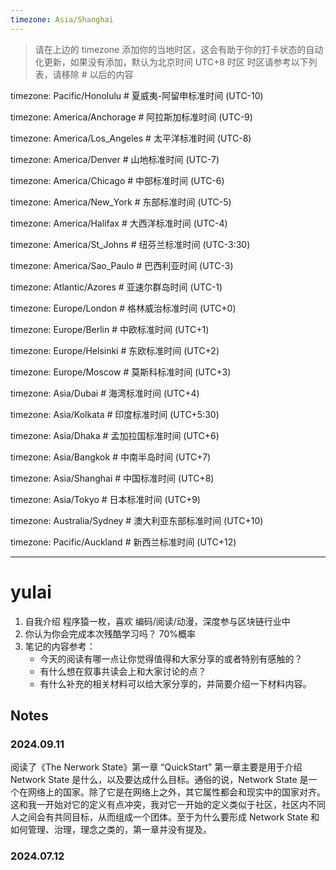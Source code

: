 ```yaml
---
timezone: Asia/Shanghai
---
```



> 请在上边的 timezone 添加你的当地时区，这会有助于你的打卡状态的自动化更新，如果没有添加，默认为北京时间 UTC+8 时区
> 时区请参考以下列表，请移除 # 以后的内容

timezone: Pacific/Honolulu # 夏威夷-阿留申标准时间 (UTC-10)

timezone: America/Anchorage # 阿拉斯加标准时间 (UTC-9)

timezone: America/Los_Angeles # 太平洋标准时间 (UTC-8)

timezone: America/Denver # 山地标准时间 (UTC-7)

timezone: America/Chicago # 中部标准时间 (UTC-6)

timezone: America/New_York # 东部标准时间 (UTC-5)

timezone: America/Halifax # 大西洋标准时间 (UTC-4)

timezone: America/St_Johns # 纽芬兰标准时间 (UTC-3:30)

timezone: America/Sao_Paulo # 巴西利亚时间 (UTC-3)

timezone: Atlantic/Azores # 亚速尔群岛时间 (UTC-1)

timezone: Europe/London # 格林威治标准时间 (UTC+0)

timezone: Europe/Berlin # 中欧标准时间 (UTC+1)

timezone: Europe/Helsinki # 东欧标准时间 (UTC+2)

timezone: Europe/Moscow # 莫斯科标准时间 (UTC+3)

timezone: Asia/Dubai # 海湾标准时间 (UTC+4)

timezone: Asia/Kolkata # 印度标准时间 (UTC+5:30)

timezone: Asia/Dhaka # 孟加拉国标准时间 (UTC+6)

timezone: Asia/Bangkok # 中南半岛时间 (UTC+7)

timezone: Asia/Shanghai # 中国标准时间 (UTC+8)

timezone: Asia/Tokyo # 日本标准时间 (UTC+9)

timezone: Australia/Sydney # 澳大利亚东部标准时间 (UTC+10)

timezone: Pacific/Auckland # 新西兰标准时间 (UTC+12)

---

# yulai

1. 自我介绍
程序猿一枚，喜欢 编码/阅读/动漫，深度参与区块链行业中
2. 你认为你会完成本次残酷学习吗？
70%概率
3. 笔记的内容参考：
   - 今天的阅读有哪一点让你觉得值得和大家分享的或者特别有感触的？
   - 有什么想在叙事共读会上和大家讨论的点？
   - 有什么补充的相关材料可以给大家分享的，并简要介绍一下材料内容。
     
## Notes

<!-- Content_START -->

### 2024.09.11
阅读了《The Nerwork State》第一章 “QuickStart"
第一章主要是用于介绍 Network State 是什么，以及要达成什么目标。通俗的说，Network State 是一个在网络上的国家。除了它是在网络上之外，其它属性都会和现实中的国家对齐。这和我一开始对它的定义有点冲突，我对它一开始的定义类似于社区，社区内不同人之间会有共同目标，从而组成一个团体。至于为什么要形成 Network State 和如何管理、治理，理念之类的，第一章并没有提及。


### 2024.07.12

<!-- Content_END -->
